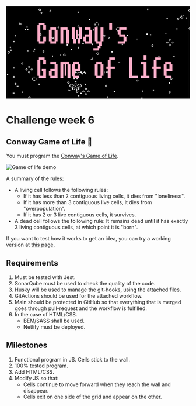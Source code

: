 ![banner-week5](./assets/banner-w6.png)

# Challenge week 6

## Conway Game of Life 🦠

You must program the [Conway's Game of Life](https://es.wikipedia.org/wiki/Juego_de_la_vida).

![Game of life demo](https://www.jakubkonka.com/images/gof.gif)

A summary of the rules:

-   A living cell follows the following rules:
    -   If it has less than 2 contiguous living cells, it dies from "loneliness".
    -   If it has more than 3 contiguous live cells, it dies from "overpopulation".
    -   If it has 2 or 3 live contiguous cells, it survives.
-   A dead cell follows the following rule: It remains dead until it has exactly 3 living contiguous cells, at which point it is "born".

If you want to test how it works to get an idea, you can try a working version at [this page](https://playgameoflife.com/).

## Requirements

1. Must be tested with Jest.
2. SonarQube must be used to check the quality of the code.
3. Husky will be used to manage the git-hooks, using the attached files.
4. GitActions should be used for the attached workflow.
5. Main should be protected in GitHub so that everything that is merged goes through pull-request and the workflow is fulfilled.
6. In the case of HTML/CSS.
    - BEM/SASS shall be used.
    - Netlify must be deployed.

## Milestones

1. Functional program in JS. Cells stick to the wall.
2. 100% tested program.
3. Add HTML/CSS.
4. Modify JS so that:
    - Cells continue to move forward when they reach the wall and disappear.
    - Cells exit on one side of the grid and appear on the other.
